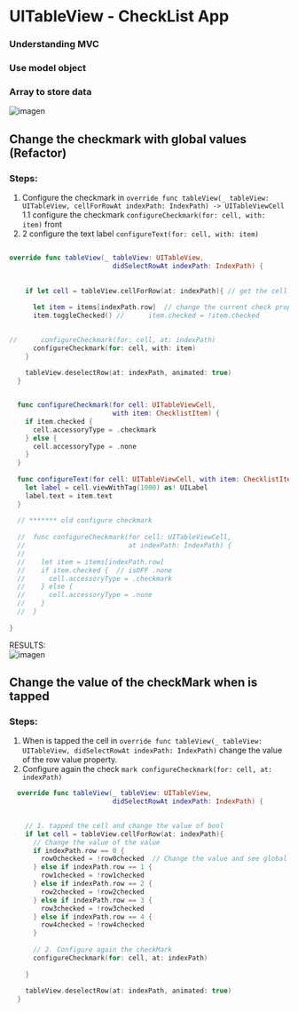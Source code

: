 # UITableView - CheckList App

### Understanding MVC
### Use model object
### Array to store data


![imagen](../master/assets/sketch1.gif)  

## Change the checkmark with global values  (Refactor)

### Steps: 

1. Configure the checkmark in `override func tableView(_ tableView: UITableView,
cellForRowAt indexPath: IndexPath) -> UITableViewCell` 
1.1  configure the checkmark `configureCheckmark(for: cell, with: item)` front  
1. 2 configure the text label `configureText(for: cell, with: item)`  
  

```swift

override func tableView(_ tableView: UITableView,
                          didSelectRowAt indexPath: IndexPath) {
    
    
    if let cell = tableView.cellForRow(at: indexPath){ // get the cell configure view
      
      let item = items[indexPath.row]  // change the current check property when is tapped
      item.toggleChecked() //      item.checked = !item.checked

      
//      configureCheckmark(for: cell, at: indexPath)
      configureCheckmark(for: cell, with: item)
    }
    
    tableView.deselectRow(at: indexPath, animated: true)
  }


  func configureCheckmark(for cell: UITableViewCell,
                          with item: ChecklistItem) {
    if item.checked {
      cell.accessoryType = .checkmark
    } else {
      cell.accessoryType = .none
    }
  }
  
  func configureText(for cell: UITableViewCell, with item: ChecklistItem) {
    let label = cell.viewWithTag(1000) as! UILabel
    label.text = item.text
  }
  
  // ******* old configure checkmark
  
  //  func configureCheckmark(for cell: UITableViewCell,
  //                          at indexPath: IndexPath) {
  //
  //    let item = items[indexPath.row]
  //    if item.checked {  // isOFF .none
  //      cell.accessoryType = .checkmark
  //    } else {
  //      cell.accessoryType = .none
  //    }
  //  }
  
}
```
RESULTS:    
![imagen](../feature-MVC/assets/image1.png)  

## Change the value of the checkMark  when is tapped

### Steps: 
1. When is tapped the cell in `override func tableView(_ tableView: UITableView,
didSelectRowAt indexPath: IndexPath)` change the value of the row value property.  
2. Configure again the check `mark configureCheckmark(for: cell, at: indexPath)`  


```swift
  override func tableView(_ tableView: UITableView,
                          didSelectRowAt indexPath: IndexPath) {
    

    // 1. tapped the cell and change the value of bool
    if let cell = tableView.cellForRow(at: indexPath){
      // Change the value of the value
      if indexPath.row == 0 {
        row0checked = !row0checked  // Change the value and see global
      } else if indexPath.row == 1 {
        row1checked = !row1checked
      } else if indexPath.row == 2 {
        row2checked = !row2checked
      } else if indexPath.row == 3 {
        row3checked = !row3checked
      } else if indexPath.row == 4 {
        row4checked = !row4checked
      }
      
      // 2. Configure again the checkMark
      configureCheckmark(for: cell, at: indexPath)
      
    }
    
    tableView.deselectRow(at: indexPath, animated: true)
  }
```
